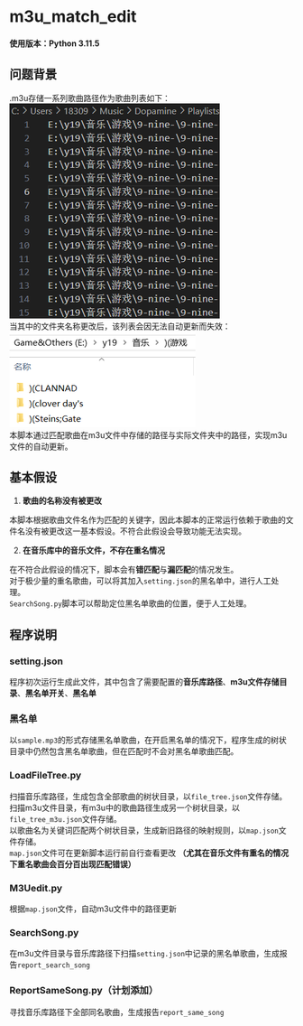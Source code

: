 # m3u_match_edit
#### 使用版本：Python 3.11.5
## 问题背景
.m3u存储一系列歌曲路径作为歌曲列表如下：  
![sample_1](img/sample_1.png)  
当其中的文件夹名称更改后，该列表会因无法自动更新而失效：  
![sample_2](img/sample_2.png)  
本脚本通过匹配歌曲在m3u文件中存储的路径与实际文件夹中的路径，实现m3u文件的自动更新。

## 基本假设
1. **歌曲的名称没有被更改**  
  
  本脚本根据歌曲文件名作为匹配的关键字，因此本脚本的正常运行依赖于歌曲的文件名没有被更改这一基本假设。不符合此假设会导致功能无法实现。  

2. **在音乐库中的音乐文件，不存在重名情况**  
  
  在不符合此假设的情况下，脚本会有**错匹配**与**漏匹配**的情况发生。  
  对于极少量的重名歌曲，可以将其加入`setting.json`的黑名单中，进行人工处理。  
  `SearchSong.py`脚本可以帮助定位黑名单歌曲的位置，便于人工处理。

## 程序说明
### setting.json
程序初次运行生成此文件，其中包含了需要配置的**音乐库路径**、**m3u文件存储目录**、**黑名单开关**、**黑名单**  
### 黑名单  
以`sample.mp3`的形式存储黑名单歌曲，在开启黑名单的情况下，程序生成的树状目录中仍然包含黑名单歌曲，但在匹配时不会对黑名单歌曲匹配。  
### LoadFileTree.py
扫描音乐库路径，生成包含全部歌曲的树状目录，以`file_tree.json`文件存储。  
扫描m3u文件目录，有m3u中的歌曲路径生成另一个树状目录，以`file_tree_m3u.json`文件存储。  
以歌曲名为关键词匹配两个树状目录，生成新旧路径的映射规则，以`map.json`文件存储。  
`map.json`文件可在更新脚本运行前自行查看更改 **（尤其在音乐文件有重名的情况下重名歌曲会百分百出现匹配错误）**
### M3Uedit.py
根据`map.json`文件，自动m3u文件中的路径更新
### SearchSong.py  
在m3u文件目录与音乐库路径下扫描`setting.json`中记录的黑名单歌曲，生成报告`report_search_song`  
### ReportSameSong.py（计划添加）
寻找音乐库路径下全部同名歌曲，生成报告`report_same_song`


   




